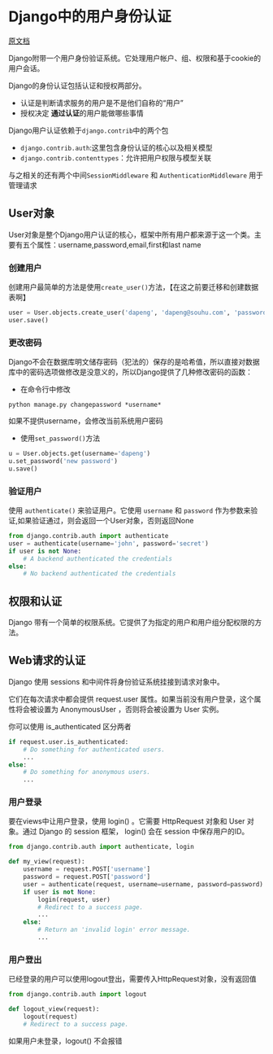 # Django中的用户身份认证

[原文档](https://docs.djangoproject.com/zh-hans/2.1/topics/auth/)

Django附带一个用户身份验证系统。它处理用户帐户、组、权限和基于cookie的用户会话。  

Django的身份认证包括认证和授权两部分。

* 认证是判断请求服务的用户是不是他们自称的“用户”
* 授权决定 **通过认证**的用户能做哪些事情

Django用户认证依赖于`django.contrib`中的两个包

* `django.contrib.auth`:这里包含身份认证的核心以及相关模型
* `django.contrib.contenttypes`：允许把用户权限与模型关联

与之相关的还有两个中间`SessionMiddleware` 和 `AuthenticationMiddleware` 用于管理请求

## User对象

User对象是整个Django用户认证的核心，框架中所有用户都来源于这一个类。主要有五个属性：username,password,email,first和last name

### 创建用户

创建用户最简单的方法是使用`create_user()`方法，【在这之前要迁移和创建数据表啊】

```python
user = User.objects.create_user('dapeng', 'dapeng@souhu.com', 'password')
user.save()
```

### 更改密码

Django不会在数据库明文储存密码（犯法的）保存的是哈希值，所以直接对数据库中的密码选项做修改是没意义的，所以Django提供了几种修改密码的函数：

* 在命令行中修改

```shell
python manage.py changepassword *username*
```

如果不提供username，会修改当前系统用户密码

* 使用`set_password()`方法

```python
u = User.objects.get(username='dapeng')
u.set_password('new password')
u.save()
```

### 验证用户

使用 `authenticate()` 来验证用户。它使用 `username` 和 `password` 作为参数来验证,如果验证通过，则会返回一个User对象，否则返回None

```python
from django.contrib.auth import authenticate
user = authenticate(username='john', password='secret')
if user is not None:
    # A backend authenticated the credentials
else:
    # No backend authenticated the credentials
```

## 权限和认证

Django 带有一个简单的权限系统。它提供了为指定的用户和用户组分配权限的方法。

## Web请求的认证

Django 使用 sessions 和中间件将身份验证系统挂接到请求对象中。

它们在每次请求中都会提供 request.user 属性。如果当前没有用户登录，这个属性将会被设置为 AnonymousUser ，否则将会被设置为 User 实例。

你可以使用 is_authenticated 区分两者

```py
if request.user.is_authenticated:
    # Do something for authenticated users.
    ...
else:
    # Do something for anonymous users.
    ...
```

### 用户登录

要在views中让用户登录，使用 login() 。它需要 HttpRequest 对象和 User 对象。通过 Django 的 session 框架， login() 会在 session 中保存用户的ID。

```python
from django.contrib.auth import authenticate, login

def my_view(request):
    username = request.POST['username']
    password = request.POST['password']
    user = authenticate(request, username=username, password=password)
    if user is not None:
        login(request, user)
        # Redirect to a success page.
        ...
    else:
        # Return an 'invalid login' error message.
        ...
```

### 用户登出

已经登录的用户可以使用logout登出，需要传入HttpRequest对象，没有返回值

```python
from django.contrib.auth import logout

def logout_view(request):
    logout(request)
    # Redirect to a success page.
```

如果用户未登录，logout() 不会报错
